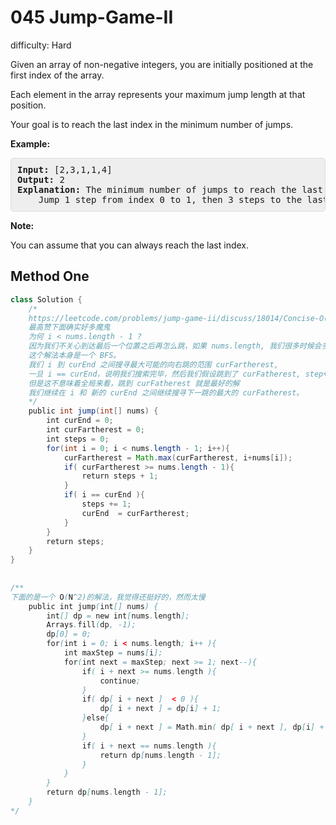 # 045 Jump-Game-II 
 
difficulty: Hard 
 
<style>
        section pre{
          background-color: #eee;
          border: 1px solid #ddd;
          padding:10px;
          border-radius: 5px;
        }
      </style>
<section>
<div><p>Given an array of non-negative integers, you are initially positioned at the first index of the array.</p>
<p>Each element in the array represents your maximum jump length at that position.</p>
<p>Your goal is to reach the last index in the minimum number of jumps.</p>
<p><strong>Example:</strong></p>
<pre><strong>Input:</strong> [2,3,1,1,4]
<strong>Output:</strong> 2
<strong>Explanation:</strong> The minimum number of jumps to reach the last index is 2.
    Jump 1 step from index 0 to 1, then 3 steps to the last index.</pre>
<p><strong>Note:</strong></p>
<p>You can assume that you can always reach the last index.</p>
</div></section>
 
 ## Method One 
 
``` Java
class Solution {
    /*
    https://leetcode.com/problems/jump-game-ii/discuss/18014/Concise-O(n)-one-loop-JAVA-solution-based-on-Greedy
    最高赞下面确实好多魔鬼
    为何 i < nums.length - 1 ?
    因为我们不关心到达最后一个位置之后再怎么跳，如果 nums.length, 我们很多时候会多跳一次才停止。
    这个解法本身是一个 BFS。
    我们 i 到 curEnd 之间搜寻最大可能的向右跳的范围 curFartherest,
    一旦 i == curEnd，说明我们搜索完毕，然后我们假设跳到了 curFatherest, step+=1 。
    但是这不意味着全局来看，跳到 curFatherest 就是最好的解
    我们继续在 i 和 新的 curEnd 之间继续搜寻下一跳的最大的 curFatherest。
    */
    public int jump(int[] nums) {    
        int curEnd = 0;
        int curFartherest = 0;
        int steps = 0;
        for(int i = 0; i < nums.length - 1; i++){
            curFartherest = Math.max(curFartherest, i+nums[i]);
            if( curFartherest >= nums.length - 1){
                return steps + 1;
            }
            if( i == curEnd ){
                steps += 1;
                curEnd  = curFartherest;
            }
        }
        return steps;
    }
}
​
​
/**
下面的是一个 O(N^2)的解法，我觉得还挺好的，然而太慢
    public int jump(int[] nums) {
        int[] dp = new int[nums.length];
        Arrays.fill(dp, -1);
        dp[0] = 0;
        for(int i = 0; i < nums.length; i++ ){
            int maxStep = nums[i];
            for(int next = maxStep; next >= 1; next--){
                if( i + next >= nums.length ){
                    continue;
                }
                if( dp[ i + next ]  < 0 ){
                    dp[ i + next ] = dp[i] + 1;
                }else{
                    dp[ i + next ] = Math.min( dp[ i + next ], dp[i] + 1);
                }
                if( i + next == nums.length ){
                    return dp[nums.length - 1];
                }
            }
        }
        return dp[nums.length - 1];
    }
*/
​
```